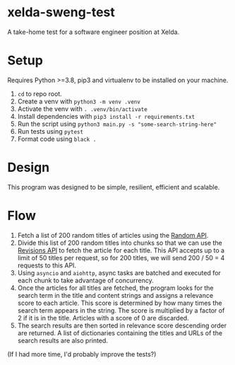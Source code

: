 # xelda-sweng-test
A take-home test for a software engineer position at Xelda.

# Setup
Requires Python >=3.8, pip3 and virtualenv to be installed on your machine.
1. `cd` to repo root.
1. Create a venv with `python3 -m venv .venv`
1. Activate the venv with `. .venv/bin/activate`
1. Install dependencies with `pip3 install -r requirements.txt`
1. Run the script using `python3 main.py -s "some-search-string-here"`
1. Run tests using `pytest`
1. Format code using `black .`

# Design
This program was designed to be simple, resilient, efficient and scalable.

# Flow
1. Fetch a list of 200 random titles of articles using the [Random API](https://www.mediawiki.org/wiki/API:Random).
2. Divide this list of 200 random titles into chunks so that we can use the [Revisions API](https://www.mediawiki.org/wiki/API:Revisions) to fetch the article for each title. This API accepts up to a limit of 50 titles per request, so for 200 titles, we will send 200 / 50 = 4 requests to this API.
3. Using `asyncio` and `aiohttp`, async tasks are batched and executed for each chunk to take advantage of concurrency.
4. Once the articles for all titles are fetched, the program looks for the search term in the title and content strings and assigns a relevance score to each article. This score is determined by how many times the search term appears in the string. The score is multiplied by a factor of 2 if it is in the title. Articles with a score of 0 are discarded.
5. The search results are then sorted in relevance score descending order are returned. A list of dictionaries containing the titles and URLs of the search results are also printed.

(If I had more time, I'd probably improve the tests?)